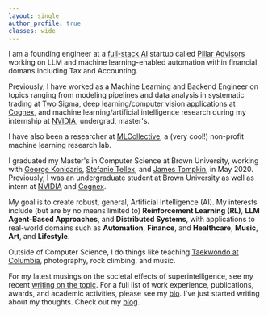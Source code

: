 ```yaml
---
layout: single
author_profile: true
classes: wide
---
```


I am a founding engineer at a [full-stack AI](https://www.ycombinator.com/rfs#full-stack-ai) startup called [Pillar Advisors](https://www.pillar-advisors.com/) working on LLM and machine learning-enabled automation within financial domans including Tax and Accounting.

Previously, I have worked as a Machine Learning and Backend Engineer on topics ranging from modeling pipelines and data analysis in systematic trading at [Two Sigma](https://www.twosigma.com/),  deep learning/computer vision applications at [Cognex](https://www.cognex.com/), and machine learning/artificial intelligence research during my internship at [NVIDIA](https://www.nvidia.com/en-us/), undergrad, master's.

I have also been a researcher at [MLCollective](http://mlcollective.org/), a (very cool!) non-profit machine learning research lab.

I graduated my Master's in Computer Science at Brown University, working with [George Konidaris](https://cs.brown.edu/people/gdk/), [Stefanie Tellex](https://cs.brown.edu/people/stellex/), and [James Tompkin](http://jamestompkin.com/), in May 2020. Previously, I was an undergraduate student at Brown University as well as intern at [NVIDIA](https://www.nvidia.com/) and [Cognex](https://www.cognex.com/).

My goal is to create robust, general, Artificial Intelligence (AI). My interests include (but are by no means limited to) **Reinforcement Learning (RL)**, **LLM Agent-Based Approaches**, and **Distributed Systems**, with applications to real-world domains such as **Automation**, **Finance**, and **Healthcare**, **Music**, **Art**, and **Lifestyle**.

Outside of Computer Science, I do things like teaching [Taekwondo at Columbia](https://www.instagram.com/cutaekwondo/), photography, rock climbing, and music.

For my latest musings on the societal effects of superintelligence, see my recent [writing on the topic](https://medium.com/@thosehippos/on-the-nature-of-superintelligence-reflections-on-pantheon-4c7dcda6762c). For a full list of work experience, publications, awards, and academic activities, please see my [bio](/bio). I've just started writing about my thoughts. Check out my [blog](/blog/). 
